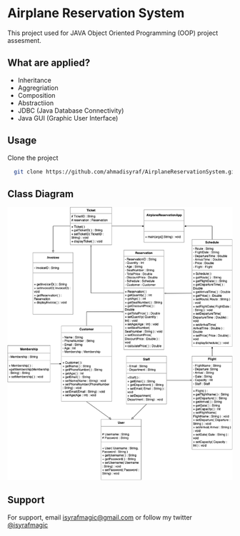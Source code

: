 
# Airplane Reservation System

This project used for JAVA Object Oriented Programming (OOP) project assesment. 


## What are applied?

- Inheritance
- Aggregriation
- Composition
- Abstractiion
- JDBC (Java Database Connectivity)
- Java GUI (Graphic User Interface)


## Usage

Clone the project

```bash
  git clone https://github.com/ahmadisyraf/AirplaneReservationSystem.git
```


    
## Class Diagram

![App Screenshot](/public/class-diagram.png)


## Support

For support, email isyrafmagic@gmail.com or follow my twitter [@isyrafmagic](https://www.twitter.com/isyrafmagic)

